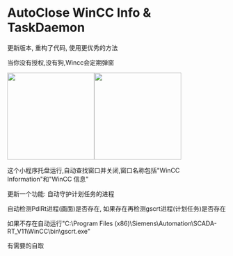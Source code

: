 # AutoClose WinCC Info & TaskDaemon

更新版本, 重构了代码, 使用更优秀的方法</br>

当你没有授权,没有狗,Wincc会定期弹窗</br>

  
<img src="https://i-blog.csdnimg.cn/blog_migrate/2b31e56e380871ba7fae5bc11c625ef2.png"  height="200" /><img src="https://www.ad.siemens.com.cn/service/answer/Uploads/questionimgs/20221205110735_13.png"  height="200" />
<br>

这个小程序托盘运行,自动查找窗口并关闭,窗口名称包括"WinCC Information"和"WinCC 信息"</br>

更新一个功能: 自动守护计划任务的进程</br>

自动检测PdlRt进程(画面)是否存在, 如果存在再检测gscrt进程(计划任务)是否存在</br>

如果不存在自动运行"C:\Program Files (x86)\Siemens\Automation\SCADA-RT_V11\WinCC\bin\gscrt.exe"</br>

有需要的自取</br>


